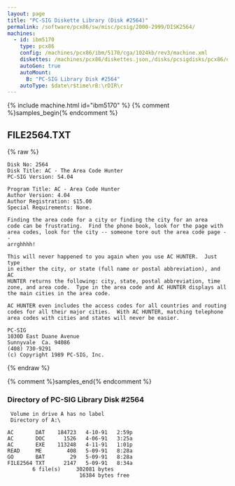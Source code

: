 ```yaml
---
layout: page
title: "PC-SIG Diskette Library (Disk #2564)"
permalink: /software/pcx86/sw/misc/pcsig/2000-2999/DISK2564/
machines:
  - id: ibm5170
    type: pcx86
    config: /machines/pcx86/ibm/5170/cga/1024kb/rev3/machine.xml
    diskettes: /machines/pcx86/diskettes.json,/disks/pcsigdisks/pcx86/diskettes.json
    autoGen: true
    autoMount:
      B: "PC-SIG Library Disk #2564"
    autoType: $date\r$time\rB:\rDIR\r
---
```


{% include machine.html id="ibm5170" %}
{% comment %}samples_begin{% endcomment %}

## FILE2564.TXT

{% raw %}
```
Disk No: 2564                                                           
Disk Title: AC - The Area Code Hunter                                   
PC-SIG Version: S4.04                                                   
                                                                        
Program Title: AC - Area Code Hunter                                    
Author Version: 4.04                                                    
Author Registration: $15.00                                             
Special Requirements: None.                                             
                                                                        
Finding the area code for a city or finding the city for an area        
code can be frustrating.  Find the phone book, look for the page with   
area codes, look for the city -- someone tore out the area code page -- 
arrghhhh!                                                               
                                                                        
This will never happened to you again when you use AC HUNTER.  Just type
in either the city, or state (full name or postal abbreviation), and AC 
HUNTER returns the following: city, state, postal abbreviation, time    
zone, and area code.  Type in the area code and AC HUNTER displays all  
the main cities in the area code.                                       
                                                                        
AC HUNTER even includes the access codes for all countries and routing  
codes for all their major cities.  With AC HUNTER, matching telephone   
area codes with cities and states will never be easier.                 
                                                                        
PC-SIG                                                                  
1030D East Duane Avenue                                                 
Sunnyvale  Ca. 94086                                                    
(408) 730-9291                                                          
(c) Copyright 1989 PC-SIG, Inc.                                         
```
{% endraw %}

{% comment %}samples_end{% endcomment %}

### Directory of PC-SIG Library Disk #2564

     Volume in drive A has no label
     Directory of A:\

    AC       DAT    184723   4-10-91   2:59p
    AC       DOC      1526   4-06-91   3:25a
    AC       EXE    113248   4-11-91   1:01p
    READ     ME        408   5-09-91   8:28a
    GO       BAT        29   5-09-91   8:28a
    FILE2564 TXT      2147   5-09-91   8:34a
            6 file(s)     302081 bytes
                           16384 bytes free

